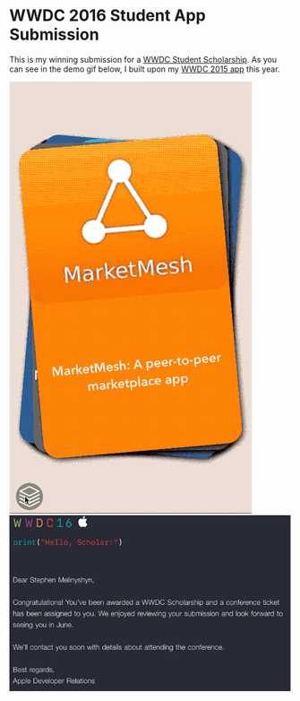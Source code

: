 # WWDC 2016 Student App Submission

This is my winning submission for a [WWDC Student Scholarship](https://developer.apple.com/wwdc/scholarships/). As you can see in the demo gif below, I built upon my [WWDC 2015 app](https://github.com/Melinysh/WWDC-2015-Student-App) this year.

![Demo](wwdc2016.gif)
![Confirmation Email](email.jpg)
